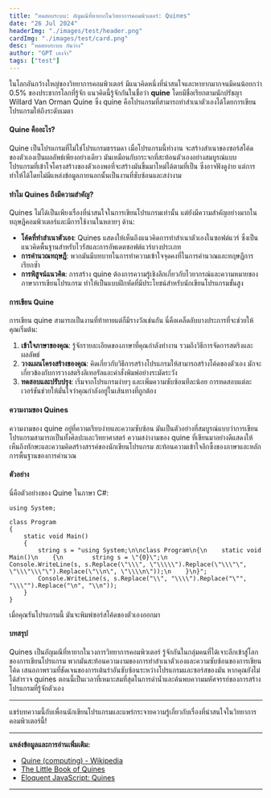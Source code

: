```yaml
---
title: "ทดสอบระบบ: อัญมณีที่หายากในวิทยาการคอมพิวเตอร์: Quines"
date: "26 Jul 2024"
headerImg: "./images/test/header.png"
cardImg: "./images/test/card.png"
desc: "ทดสอบระบบ กันว่าง"
author: "GPT เองจ้า"
tags: ["test"]
---
```


ในโลกอันกว้างใหญ่ของวิทยาการคอมพิวเตอร์ มีแนวคิดหนึ่งที่น่าสนใจและหายากมากจนมีคนน้อยกว่า 0.5% ของประชากรโลกที่รู้จัก แนวคิดนี้รู้จักกันในชื่อว่า **quine** โดยมีชื่อเรียกตามนักปรัชญา Willard Van Orman Quine ซึ่ง quine คือโปรแกรมที่สามารถทำสำเนาตัวเองได้โดยการเขียนโปรแกรมให้ถึงระดับเมตา

#### Quine คืออะไร?

Quine เป็นโปรแกรมที่ไม่ใช่โปรแกรมธรรมดา เมื่อโปรแกรมนี้ทำงาน จะสร้างสำเนาของซอร์สโค้ดของตัวเองเป็นผลลัพธ์เพียงอย่างเดียว มันเหมือนกับกระจกที่สะท้อนตัวเองอย่างสมบูรณ์แบบ โปรแกรมที่เข้าใจโครงสร้างของตัวเองพอที่จะสร้างมันขึ้นมาใหม่ได้ตามที่เป็น ซึ่งอาจฟังดูง่าย แต่การทำให้ได้โดยไม่มีแหล่งข้อมูลภายนอกนั้นเป็นงานที่ซับซ้อนและสง่างาม

#### ทำไม Quines ถึงมีความสำคัญ?

Quines ไม่ได้เป็นเพียงเรื่องที่น่าสนใจในการเขียนโปรแกรมเท่านั้น แต่ยังมีความสำคัญอย่างมากในทฤษฎีคอมพิวเตอร์และมีการใช้งานในหลายๆ ด้าน:

- **โค้ดที่ทำสำเนาตัวเอง**: Quines แสดงให้เห็นถึงแนวคิดการทำสำเนาตัวเองในซอฟต์แวร์ ซึ่งเป็นแนวคิดพื้นฐานสำหรับไวรัสและการอัพเดตซอฟต์แวร์บางประเภท
- **การคำนวณทฤษฎี**: พวกมันมีบทบาทในการทำความเข้าใจจุดคงที่ในการคำนวณและทฤษฎีการเรียกซ้ำ
- **การพิสูจน์แนวคิด**: การสร้าง quine ต้องการความรู้เชิงลึกเกี่ยวกับไวยากรณ์และความหมายของภาษาการเขียนโปรแกรม ทำให้เป็นแบบฝึกหัดที่มีประโยชน์สำหรับนักเขียนโปรแกรมขั้นสูง

#### การเขียน Quine

การเขียน quine สามารถเป็นงานที่ท้าทายแต่ก็มีรางวัลเช่นกัน นี่คือเคล็ดลับบางประการที่จะช่วยให้คุณเริ่มต้น:

1. **เข้าใจภาษาของคุณ**: รู้จักรายละเอียดของภาษาที่คุณกำลังทำงาน รวมถึงวิธีการจัดการสตริงและผลลัพธ์
2. **วางแผนโครงสร้างของคุณ**: คิดเกี่ยวกับวิธีการสร้างโปรแกรมให้สามารถสร้างโค้ดของตัวเอง มักจะเกี่ยวข้องกับการวางสตริงลิเทอรัลและคำสั่งพิมพ์อย่างระมัดระวัง
3. **ทดสอบและปรับปรุง**: เริ่มจากโปรแกรมง่ายๆ และเพิ่มความซับซ้อนทีละน้อย การทดสอบแต่ละเวอร์ชันช่วยให้มั่นใจว่าคุณกำลังอยู่ในเส้นทางที่ถูกต้อง

#### ความงามของ Quines

ความงามของ quine อยู่ที่ความเรียบง่ายและความซับซ้อน มันเป็นตัวอย่างที่สมบูรณ์แบบว่าการเขียนโปรแกรมสามารถเป็นทั้งศิลปะและวิทยาศาสตร์ ความสง่างามของ quine ที่เขียนมาอย่างดีแสดงให้เห็นถึงทักษะและความคิดสร้างสรรค์ของนักเขียนโปรแกรม สะท้อนความเข้าใจลึกซึ้งของภาษาและหลักการพื้นฐานของการคำนวณ

#### ตัวอย่าง

นี่คือตัวอย่างของ Quine ในภาษา C#:

```
using System;

class Program
{
    static void Main()
    {
        string s = "using System;\n\nclass Program\n{\n    static void Main()\n    {\n        string s = \"{0}\";\n        Console.WriteLine(s, s.Replace(\"\\\", \"\\\\\").Replace(\"\\\"\", \"\\\"\\\"\").Replace(\"\\n\", \"\\\\n\"));\n    }\n}";
        Console.WriteLine(s, s.Replace("\\", "\\\\").Replace("\"", "\\\"").Replace("\n", "\\n"));
    }
}
```

เมื่อคุณรันโปรแกรมนี้ มันจะพิมพ์ซอร์สโค้ดของตัวเองออกมา

#### บทสรุป

Quines เป็นอัญมณีที่หายากในวงการวิทยาการคอมพิวเตอร์ รู้จักกันในกลุ่มคนที่ได้เจาะลึกเข้าสู่โลกของการเขียนโปรแกรม พวกมันสะท้อนความงามของการทำสำเนาตัวเองและความซับซ้อนของการเขียนโค้ด เสนอภาพรวมที่ชัดเจนของการเต้นรำอันซับซ้อนระหว่างโปรแกรมและซอร์สของมัน หากคุณยังไม่ได้สำรวจ quines ตอนนี้เป็นเวลาที่เหมาะสมที่สุดในการดำน้ำและค้นพบความมหัศจรรย์ของการสร้างโปรแกรมที่รู้จักตัวเอง

---

แชร์บทความนี้กับเพื่อนนักเขียนโปรแกรมและแพร่กระจายความรู้เกี่ยวกับเรื่องที่น่าสนใจในวิทยาการคอมพิวเตอร์นี้!

---

**แหล่งข้อมูลและการอ่านเพิ่มเติม:**

- [Quine (computing) - Wikipedia](<https://en.wikipedia.org/wiki/Quine_(computing)>)
- [The Little Book of Quines](https://github.com/mame/quine-relay)
- [Eloquent JavaScript: Quines](https://eloquentjavascript.net/)

---
